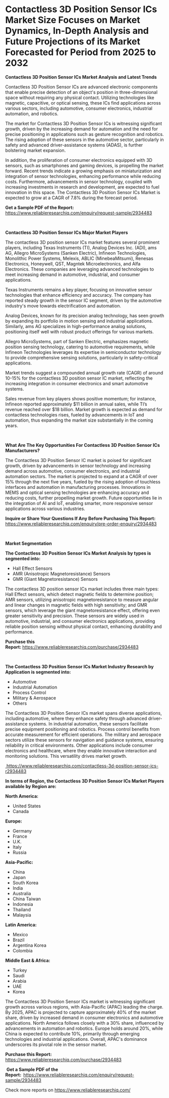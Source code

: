 <p><h1>Contactless 3D Position Sensor ICs Market Size Focuses on Market Dynamics, In-Depth Analysis and Future Projections of its Market Forecasted for Period from 2025 to 2032</h1></p><p><strong>Contactless 3D Position Sensor ICs Market Analysis and Latest Trends</strong></p>
<p><p>Contactless 3D Position Sensor ICs are advanced electronic components that enable precise detection of an object's position in three-dimensional space without requiring any physical contact. Utilizing technologies like magnetic, capacitive, or optical sensing, these ICs find applications across various sectors, including automotive, consumer electronics, industrial automation, and robotics.</p><p>The market for Contactless 3D Position Sensor ICs is witnessing significant growth, driven by the increasing demand for automation and the need for precise positioning in applications such as gesture recognition and robotics. The rising adoption of these sensors in the automotive sector, particularly in safety and advanced driver-assistance systems (ADAS), is further bolstering market expansion.</p><p>In addition, the proliferation of consumer electronics equipped with 3D sensors, such as smartphones and gaming devices, is propelling the market forward. Recent trends indicate a growing emphasis on miniaturization and integration of sensor technologies, enhancing performance while reducing costs. Furthermore, advancements in sensor technology, coupled with increasing investments in research and development, are expected to fuel innovation in this space. The Contactless 3D Position Sensor ICs Market is expected to grow at a CAGR of 7.8% during the forecast period.</p></p>
<p><strong>Get a Sample PDF of the Report:&nbsp;</strong> <a href="https://www.reliableresearchiq.com/enquiry/request-sample/2934483?utm_campaign=2293&utm_medium=2&utm_source=Github&utm_content=ia&utm_term=13032025&utm_id=contactless-3d-position-sensor-ics">https://www.reliableresearchiq.com/enquiry/request-sample/2934483</a></p>
<p>&nbsp;</p>
<p><strong>Contactless 3D Position Sensor ICs Major Market Players</strong></p>
<p><p>The contactless 3D position sensor ICs market features several prominent players, including Texas Instruments (TI), Analog Devices Inc. (ADI), ams AG, Allegro MicroSystems (Sanken Electric), Infineon Technologies, Monolithic Power Systems, Melexis, ABLIC (MinebeaMitsumi), Renesas Electronics, Honeywell, QST, Magntek Microelectronics, and Alfa Electronics. These companies are leveraging advanced technologies to meet increasing demand in automotive, industrial, and consumer applications.</p><p>Texas Instruments remains a key player, focusing on innovative sensor technologies that enhance efficiency and accuracy. The company has reported steady growth in the sensor IC segment, driven by the automotive industry's move towards electrification and automation.</p><p>Analog Devices, known for its precision analog technology, has seen growth by expanding its portfolio in motion sensing and industrial applications. Similarly, ams AG specializes in high-performance analog solutions, positioning itself well with robust product offerings for various markets.</p><p>Allegro MicroSystems, part of Sanken Electric, emphasizes magnetic position sensing technology, catering to automotive requirements, while Infineon Technologies leverages its expertise in semiconductor technology to provide comprehensive sensing solutions, particularly in safety-critical applications.</p><p>Market trends suggest a compounded annual growth rate (CAGR) of around 10-15% for the contactless 3D position sensor IC market, reflecting the increasing integration in consumer electronics and smart automotive systems. </p><p>Sales revenue from key players shows positive momentum; for instance, Infineon reported approximately $11 billion in annual sales, while TI’s revenue reached over $18 billion. Market growth is expected as demand for contactless technologies rises, fueled by advancements in IoT and automation, thus expanding the market size substantially in the coming years.</p></p>
<p>&nbsp;</p>
<p><strong>What Are The Key Opportunities For Contactless 3D Position Sensor ICs Manufacturers?</strong></p>
<p><p>The Contactless 3D Position Sensor IC market is poised for significant growth, driven by advancements in sensor technology and increasing demand across automotive, consumer electronics, and industrial automation sectors. The market is projected to expand at a CAGR of over 15% through the next five years, fueled by the rising adoption of touchless interfaces and automation in manufacturing processes. Innovations in MEMS and optical sensing technologies are enhancing accuracy and reducing costs, further propelling market growth. Future opportunities lie in the integration of AI and IoT, enabling smarter, more responsive sensor applications across various industries.</p></p>
<p><strong>Inquire or Share Your Questions If Any Before Purchasing This Report:</strong> <a href="https://www.reliableresearchiq.com/enquiry/pre-order-enquiry/2934483?utm_campaign=2293&utm_medium=2&utm_source=Github&utm_content=ia&utm_term=13032025&utm_id=contactless-3d-position-sensor-ics">https://www.reliableresearchiq.com/enquiry/pre-order-enquiry/2934483</a></p>
<p>&nbsp;</p>
<p><strong>Market Segmentation</strong></p>
<p><strong>The Contactless 3D Position Sensor ICs Market Analysis by types is segmented into:</strong></p>
<p><ul><li>Hall Effect Sensors</li><li>AMR (Anisotropic Magnetoresistance) Sensors</li><li>GMR (Giant Magnetoresistance) Sensors</li></ul></p>
<p><p>The contactless 3D position sensor ICs market includes three main types: Hall Effect sensors, which detect magnetic fields to determine position; AMR sensors, utilizing anisotropic magnetoresistance to measure angular and linear changes in magnetic fields with high sensitivity; and GMR sensors, which leverage the giant magnetoresistance effect, offering even greater sensitivity and precision. These sensors are widely used in automotive, industrial, and consumer electronics applications, providing reliable position sensing without physical contact, enhancing durability and performance.</p></p>
<p><strong>Purchase this Report:&nbsp;</strong><a href="https://www.reliableresearchiq.com/purchase/2934483?utm_campaign=2293&utm_medium=2&utm_source=Github&utm_content=ia&utm_term=13032025&utm_id=contactless-3d-position-sensor-ics">https://www.reliableresearchiq.com/purchase/2934483</a></p>
<p>&nbsp;</p>
<p><strong>The Contactless 3D Position Sensor ICs Market Industry Research by Application is segmented into:</strong></p>
<p><ul><li>Automotive</li><li>Industrial Automation</li><li>Process Control</li><li>Military & Aerospace</li><li>Others</li></ul></p>
<p><p>The Contactless 3D Position Sensor ICs market spans diverse applications, including automotive, where they enhance safety through advanced driver-assistance systems. In industrial automation, these sensors facilitate precise equipment positioning and robotics. Process control benefits from accurate measurement for efficient operations. The military and aerospace sectors utilize these sensors for navigation and guidance systems, ensuring reliability in critical environments. Other applications include consumer electronics and healthcare, where they enable innovative interaction and monitoring solutions. This versatility drives market growth.</p></p>
<p><a href="https://www.reliableresearchiq.com/contactless-3d-position-sensor-ics-r2934483?utm_campaign=2293&utm_medium=2&utm_source=Github&utm_content=ia&utm_term=13032025&utm_id=contactless-3d-position-sensor-ics">&nbsp;https://www.reliableresearchiq.com/contactless-3d-position-sensor-ics-r2934483</a></p>
<p><strong>In terms of Region, the Contactless 3D Position Sensor ICs Market Players available by Region are:</strong></p>
<p>
    <p> <strong> North America: </strong>
        <ul>
            <li>United States</li>
            <li>Canada</li>
        </ul>
        </p> 
    <p> <strong> Europe: </strong>
        <ul>
            <li>Germany</li>
            <li>France</li>
            <li>U.K.</li>
            <li>Italy</li>
            <li>Russia</li>
        </ul>
        </p> 
    <p> <strong> Asia-Pacific: </strong>
        <ul>
            <li>China</li>
            <li>Japan</li>
            <li>South Korea</li>
            <li>India</li>
            <li>Australia</li>
            <li>China Taiwan</li>
            <li>Indonesia</li>
            <li>Thailand</li>
            <li>Malaysia</li>
        </ul>
        </p> 
    <p> <strong> Latin America: </strong>
        <ul>
            <li>Mexico</li>
            <li>Brazil</li>
            <li>Argentina Korea</li>
            <li>Colombia</li>
        </ul>
        </p> 
    <p> <strong> Middle East & Africa: </strong>
        <ul>
            <li>Turkey</li>
            <li>Saudi</li>
            <li>Arabia</li>
            <li>UAE</li>
            <li>Korea</li>
        </ul>
    </p>
    </p>
<p><p>The Contactless 3D Position Sensor ICs market is witnessing significant growth across various regions, with Asia-Pacific (APAC) leading the charge. By 2025, APAC is projected to capture approximately 40% of the market share, driven by increased demand in consumer electronics and automotive applications. North America follows closely with a 30% share, influenced by advancements in automation and robotics. Europe holds around 20%, while China is expected to contribute 10%, primarily through emerging technologies and industrial applications. Overall, APAC's dominance underscores its pivotal role in the sensor market.</p></p>
<p><strong>Purchase this Report: </strong><a href="https://www.reliableresearchiq.com/purchase/2934483?utm_campaign=2293&utm_medium=2&utm_source=Github&utm_content=ia&utm_term=13032025&utm_id=contactless-3d-position-sensor-ics">https://www.reliableresearchiq.com/purchase/2934483</a></p>
<p>&nbsp;<strong>Get a Sample PDF of the Report:&nbsp;&nbsp;</strong><a href="https://www.reliableresearchiq.com/enquiry/request-sample/2934483?utm_campaign=2293&utm_medium=2&utm_source=Github&utm_content=ia&utm_term=13032025&utm_id=contactless-3d-position-sensor-ics">https://www.reliableresearchiq.com/enquiry/request-sample/2934483</a></p>
<p><strong></strong></p>
<p>Check more reports on <a href="https://www.reliableresearchiq.com/?utm_campaign=2293&utm_medium=2&utm_source=Github&utm_content=ia&utm_term=13032025&utm_id=contactless-3d-position-sensor-ics">https://www.reliableresearchiq.com/</a></p>